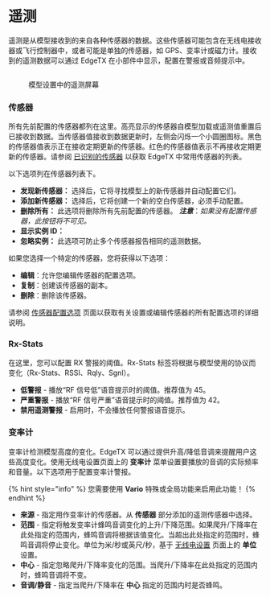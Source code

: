 # 遥测

遥测是从模型接收到的来自各种传感器的数据。这些传感器可能包含在无线电接收器或飞行控制器中，或者可能是单独的传感器，如 GPS、变率计或磁力计。接收到的遥测数据可以通过 EdgeTX 在小部件中显示，配置在警报或音频提示中。

<figure><img src="https://edgetx-static.zkl2333.com/telemetry.png" alt=""><figcaption><p>模型设置中的遥测屏幕</p></figcaption></figure>

### **传感器**

所有先前配置的传感器都列在这里。高亮显示的传感器自模型加载或遥测值重置后已接收到数据。当传感器值接收到数据更新时，左侧会闪烁一个小圆圈图标。黑色的传感器值表示正在接收定期更新的传感器。红色的传感器值表示不再接收定期更新的传感器。请参阅 [已识别的传感器](../../../bw-radios/model-select/telemetry/common-telemetry-sensors.md) 以获取 EdgeTX 中常用传感器的列表。

以下选项列在传感器列表下。

* **发现新传感器：** 选择后，它将寻找模型上的新传感器并自动配置它们。&#x20;
* **添加新传感器：** 选择后，它将创建一个新的空白传感器，必须手动配置。&#x20;
* **删除所有：** 此选项将删除所有先前配置的传感器。 _**注意**_：_如果没有配置传感器，此按钮将不可见。_
* **显示实例 ID：**
* **忽略实例：** 此选项可防止多个传感器报告相同的遥测数据。

如果您选择一个特定的传感器，您将获得以下选项：&#x20;

* **编辑**：允许您编辑传感器的配置选项。
* **复制**：创建该传感器的副本。
* **删除**：删除该传感器。

请参阅 [传感器配置选项](sensor-configuration-options.md) 页面以获取有关设置或编辑传感器的所有配置选项的详细说明。

### **Rx-Stats**

在这里，您可以配置 RX 警报的阈值。Rx-Stats 标签将根据与模型使用的协议而变化（Rx-Stats、RSSI、Rqly、Sgnl）。

* **低警报** - 播放“RF 信号低”语音提示时的阈值。推荐值为 45。
* **严重警报** - 播放“RF 信号严重”语音提示时的阈值。推荐值为 42。
* **禁用遥测警报** - 启用时，不会播放任何警报语音提示。

### **变率计**

变率计检测模型高度的变化。EdgeTX 可以通过提供升高/降低音调来提醒用户这些高度变化。使用无线电设置页面上的 **变率计** 菜单设置要播放的音调的实际频率和音量。以下选项用于配置变率计警报。

{% hint style="info" %}
您需要使用 **Vario** 特殊或全局功能来启用此功能！
{% endhint %}

* **来源** - 指定用作变率计的传感器。从 **传感器** 部分添加的遥测传感器中选择。
* **范围** - 指定将触发变率计蜂鸣音调变化的上升/下降范围。如果爬升/下降率在此处指定的范围内，蜂鸣音调将根据该值变化。当超出此处指定的范围时，蜂鸣音调将停止变化。单位为米/秒或英尺/秒，基于 [无线电设置](../../radio-settings/radio-setup/) 页面上的 **单位** 设置。
* **中心** - 指定忽略爬升/下降率变化的范围。当爬升/下降率在此处指定的范围内时，蜂鸣音调将不变。
* **音调/静音** - 指定当爬升/下降率在 **中心** 指定的范围内时是否蜂鸣。